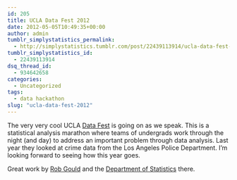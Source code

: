 ```yaml
---
id: 205
title: UCLA Data Fest 2012
date: 2012-05-05T10:49:35+00:00
author: admin
tumblr_simplystatistics_permalink:
  - http://simplystatistics.tumblr.com/post/22439113914/ucla-data-fest-2012
tumblr_simplystatistics_id:
  - 22439113914
dsq_thread_id:
  - 934642658
categories:
  - Uncategorized
tags:
  - data hackathon
slug: "ucla-data-fest-2012"
---
```

The very very cool UCLA <a href="http://datafest.stat.ucla.edu/groups/datafest/" target="_blank">Data Fest</a> is going on as we speak. This is a statistical analysis marathon where teams of undergrads work through the night (and day) to address an important problem through data analysis. Last year they looked at crime data from the Los Angeles Police Department. I&#8217;m looking forward to seeing how this year goes.

Great work by <a href="http://www.stat.ucla.edu/~rgould/Home/About_Me.html" target="_blank">Rob Gould</a> and the <a href="http://www.stat.ucla.edu/" target="_blank">Department of Statistics</a> there.
